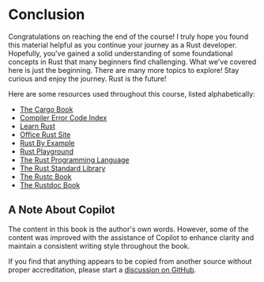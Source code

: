 # Conclusion

Congratulations on reaching the end of the course! I truly hope you found this
material helpful as you continue your journey as a Rust developer. Hopefully,
you've gained a solid understanding of some foundational concepts in Rust that
many beginners find challenging. What we've covered here is just the beginning.
There are many more topics to explore! Stay curious and enjoy the journey. Rust
is the future!

Here are some resources used throughout this course, listed alphabetically:

- [The Cargo Book]
- [Compiler Error Code Index]
- [Learn Rust]
- [Office Rust Site]
- [Rust By Example]
- [Rust Playground]
- [The Rust Programming Language]
- [The Rust Standard Library]
- [The Rustc Book]
- [The Rustdoc Book]

## A Note About Copilot

The content in this book is the author's own words. However, some of the content
was improved with the assistance of Copilot to enhance clarity and maintain a
consistent writing style throughout the book.

If you find that anything appears to be copied from another source without
proper accreditation, please start a [discussion on GitHub].

[compiler error code index]: https://doc.rust-lang.org/error_codes/error-index.html
[discussion on github]: https://github.com/freddiehaddad/fast-track-to-rust/discussions
[learn rust]: https://www.rust-lang.org/learn
[office rust site]: https://www.rust-lang.org/
[rust by example]: https://doc.rust-lang.org/rust-by-example/
[rust playground]: https://play.rust-lang.org/?version=stable&mode=debug&edition=2021
[the cargo book]: https://doc.rust-lang.org/cargo/index.html
[the rust programming language]: https://doc.rust-lang.org/stable/book/
[the rust standard library]: https://doc.rust-lang.org/std/index.html
[the rustc book]: https://doc.rust-lang.org/rustc/index.html
[the rustdoc book]: https://doc.rust-lang.org/rustdoc/index.html
